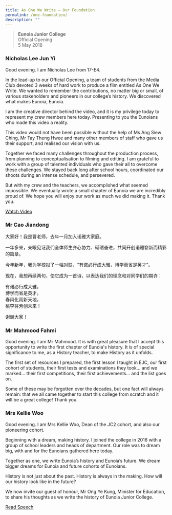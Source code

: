 ```yaml
---
title: As One We Write – Our Foundation
permalink: /one-foundation/
description: ""
---
```

> **Eunoia Junior College**  
> Official Opening  
> 5 May 2018

### Nicholas Lee Jun Yi

Good evening. I am Nicholas Lee from 17-E4.

In the lead-up to our Official Opening, a team of students from the Media Club devoted 3 weeks of hard work to produce a film entitled As One We Write. We wanted to remember the contributions, no matter big or small, of various stakeholders and pioneers in our college’s history. We discovered what makes Eunoia, Eunoia.

I am the creative director behind the video, and it is my privilege today to represent my crew members here today. Presenting to you the Eunoians who made this video a reality.

This video would not have been possible without the help of Ms Ang Siew Ching, Mr Tay Theng Hwee and many other members of staff who gave us their support, and realised our vision with us.

Together we faced many challenges throughout the production process, from planning to conceptualisation to filming and editing. I am grateful to work with a group of talented individuals who gave their all to overcome these challenges. We stayed back long after school hours, coordinated our shoots during an intense schedule, and persevered.

But with my crew and the teachers, we accomplished what seemed impossible. We eventually wrote a small chapter of Eunoia we are incredibly proud of. We hope you will enjoy our work as much we did making it. Thank you.

[Watch Video](https://vimeo.com/267732521)

### Mr Cao Jiandong

大家好！我是曹老师，去年一月加入诺雅大家庭。

一年多来，亲眼见证我们全体师生齐心协力、砥砺奋进，共同开创诺雅崭新而精彩的篇章。

今年新年，我为学校拟了一幅对联，“有诺必行成大雅，博学而省是英才”。

现在，我想再续两句，使它成为一首诗，以表达我们的理念和对同学们的期许：

有诺必行成大雅，  
博学而省是英才。  
春风化雨新天地，  
桃李芬芳创未来！

谢谢大家！

### Mr Mahmood Fahmi

Good evening. I am Mr Mahmood. It is with great pleasure that I accept this opportunity to write the first chapter of Eunoia's history. It is of special significance to me, as a History teacher, to make History as it unfolds.

The first set of resources I prepared, the first lesson I taught in EJC, our first cohort of students, their first tests and examinations they took... and we marked... their first competitions, their first achievements... and the list goes on.

Some of these may be forgotten over the decades, but one fact will always remain: that we all came together to start this college from scratch and it will be a great college! Thank you.

### Mrs Kellie Woo

Good evening. I am Mrs Kellie Woo, Dean of the JC2 cohort, and also our pioneering cohort.

Beginning with a dream, making history. I joined the college in 2016 with a group of school leaders and heads of department. Our role was to dream big, with and for the Eunoians gathered here today.

Together as one, we write Eunoia’s history and Eunoia’s future. We dream bigger dreams for Eunoia and future cohorts of Eunoians.

History is not just about the past. History is always in the making. How will our history look like in the future?

We now invite our guest of honour, Mr Ong Ye Kung, Minister for Education, to share his thoughts as we write the history of Eunoia Junior College.

[Read Speech](https://www.moe.gov.sg/news/speeches/speech-by-mr-ong-ye-kung--minister-for-education--ministry-of-education--at-the-official-opening-of-eunoia-junior-college)